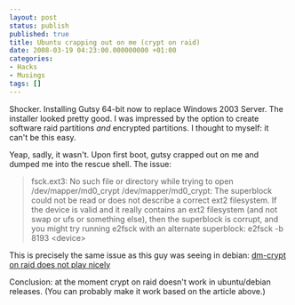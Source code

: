 ```yaml
---
layout: post
status: publish
published: true
title: Ubuntu crapping out on me (crypt on raid)
date: 2008-03-19 04:23:00.000000000 +01:00
categories:
- Hacks
- Musings
tags: []
---
```

Shocker. Installing Gutsy 64-bit now to replace Windows 2003 Server. The installer looked pretty good. I was impressed by the option to create software raid partitions *and* encrypted partitions. I thought to myself: it can't be this easy.

Yeap, sadly, it wasn't. Upon first boot, gutsy crapped out on me and dumped me into the rescue shell. The issue:
<blockquote>fsck.ext3: No such file or directory while trying to open /dev/mapper/md0_crypt
/dev/mapper/md0_crypt:
The superblock could not be read or does not describe a correct ext2
filesystem.  If the device is valid and it really contains an ext2
filesystem (and not swap or ufs or something else), then the superblock
is corrupt, and you might try running e2fsck with an alternate superblock:
    e2fsck -b 8193 &lt;device&gt;</blockquote>

This is precisely the same issue as this guy was seeing in debian:
<a href="http://bugs.debian.org/cgi-bin/bugreport.cgi?bug=393728">dm-crypt on raid does not play nicely</a>

Conclusion: at the moment crypt on raid doesn't work in ubuntu/debian releases. (You can probably make it work based on the article above.)
